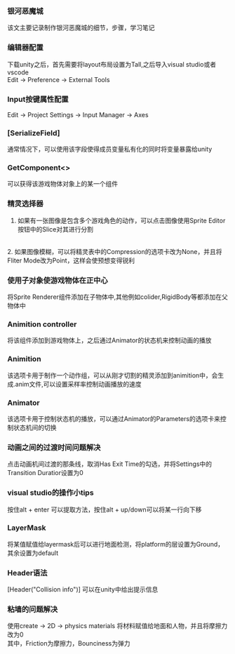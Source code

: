 ### 银河恶魔城
  该文主要记录制作银河恶魔城的细节，步骤，学习笔记

### 编辑器配置
下载unity之后，首先需要将layout布局设置为Tall,之后导入visual studio或者vscode
<br>
Edit -> Preference -> External Tools

### Input按键属性配置
Edit -> Project Settings -> Input Manager -> Axes

### [SerializeField]
通常情况下，可以使用该字段使得成员变量私有化的同时将变量暴露给unity

### GetComponent<>
可以获得该游戏物体对象上的某一个组件

### 精灵选择器
1. 如果有一张图像是包含多个游戏角色的动作，可以点击图像使用Sprite Editor按钮中的Slice对其进行分割
<br>
2. 如果图像模糊，可以将精灵表中的Compression的选项卡改为None，并且将Fliter Mode改为Point，这样会使预想变得锐利

### 使用子对象使游戏物体在正中心
将Sprite Renderer组件添加在子物体中,其他例如colider,RigidBody等都添加在父物体中

### Animition controller
将该组件添加到游戏物体上，之后通过Animator的状态机来控制动画的播放
### Animition
该选项卡用于制作一个动作组，可以从刚才切割的精灵添加到animition中，会生成.anim文件,可以设置采样率控制动画播放的速度

### Animator
该选项卡用于控制状态机的播放，可以通过Animator的Parameters的选项卡来控制状态机间的切换

### 动画之间的过渡时间问题解决
点击动画机间过渡的那条线，取消Has Exit Time的勾选，并将Settings中的Transition Duratior设置为0

### visual studio的操作小tips
按住alt + enter 可以提取方法，按住alt + up/down可以将某一行向下移

### LayerMask
将某值赋值给layermask后可以进行地面检测，将platform的层设置为Ground，其余设置为default

### Header语法
[Header("Collision info")] 可以在unity中给出提示信息

### 粘墙的问题解决
使用create -> 2D -> physics materials 将材料赋值给地面和人物，并且将摩擦力改为0
<br>
其中，Friction为摩擦力，Bounciness为弹力
